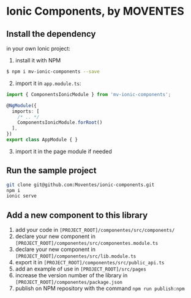 # Ionic Components, by MOVENTES


## Install the dependency

in your own Ionic project:

1. install it with NPM
```bash
$ npm i mv-ionic-components --save
```

2. import it in `app.module.ts`:

```ts
import { ComponentsIonicModule } from 'mv-ionic-components';

@NgModule({
  imports: [
    /* .. */
    ComponentsIonicModule.forRoot()
  ],
})
export class AppModule { }
```

3. import it in the page module if needed

## Run the sample project

```bash
git clone git@github.com:Moventes/ionic-components.git
npm i
ionic serve
```

## Add a new component to this library

1. add your code in `[PROJECT_ROOT]/componentes/src/components/`
2. declare your new component in `[PROJECT_ROOT]/componentes/src/componentes.module.ts`
3. declare your new component in `[PROJECT_ROOT]/componentes/src/lib.module.ts`
4. export it in `[PROJECT_ROOT]/componentes/src/public_api.ts`
5. add an example of use in `[PROJECT_ROOT]/src/pages`
6. increase the version number of the library in `[PROJECT_ROOT]/componentes/package.json`
7. publish on NPM repository with the command `npm run publish:npm`
